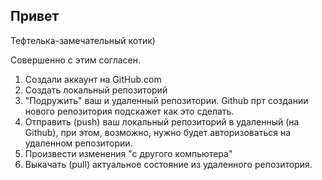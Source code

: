 ## Привет

Тефтелька-замечательный котик)

Совершенно с этим согласен.

1. Создали аккаунт на GitHub.com
2. Создать локальный репозиторий
3. "Подружить" ваш и удаленный репозитории. Github прт создании нового репозитория подскажет как это сделать. 
4. Отправить (push) ваш локальный репозиторий в удаленный (на Github), при этом, возможно, нужно будет авторизоваться на удаленном репозитории.
5. Произвести изменения "с другого компьютера"
6. Выкачать (pull) актуальное состояние из удаленного репозитория.
